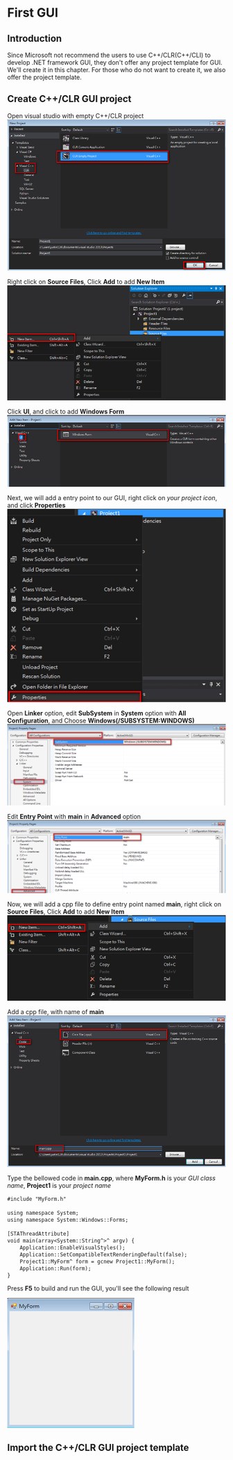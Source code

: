 # First GUI
[Chocolately]: https://chocolatey.org/
## Introduction

Since Microsoft not recommend the users to use C++/CLR(C++/CLI) to develop .NET framework GUI, they don't offer any project template for GUI. We'll create it in this chapter. For those who do not want to create it, we also offer the project template.

## Create C++/CLR GUI project

Open visual studio with empty C++/CLR project
![CreateProject](/doc/Ch1/img/1-2-1.jpg)

Right click on **Source Files**, Click **Add** to add **New Item**
![AddNewItem](/doc/Ch1/img/1-2-2.jpg)

Click **UI**, and click to add **Windows Form**
![AddWinForm](/doc/Ch1/img/1-2-3.jpg)


Next, we will add a entry point to our GUI, right click on *your project icon*, and click **Properties**
![ClickProps](/doc/Ch1/img/1-2-4.jpg)

Open **Linker** option, edit **SubSystem** in **System** option with **All Configuration**, and Choose **Windows(/SUBSYSTEM:WINDOWS)**
![SubSystem](/doc/Ch1/img/1-2-5.jpg)

Edit **Entry Point** with **main** in **Advanced** option
![EntryPoint](/doc/Ch1/img/1-2-6.jpg)

Now, we will add a cpp file to define entry point named **main**, right click on **Source Files**, Click **Add** to add **New Item**
![AddNewItem2](/doc/Ch1/img/1-2-7.jpg)

Add a cpp file, with name of **main**
![CppMain](/doc/Ch1/img/1-2-8.jpg)

Type the bellowed code in **main.cpp**, where **MyForm.h** is your *GUI class name*, **Project1** is your *project name*
    
    #include "MyForm.h"
    
    using namespace System;
    using namespace System::Windows::Forms;
    
    [STAThreadAttribute]
    void main(array<System::String^>^ argv) {
        Application::EnableVisualStyles();
        Application::SetCompatibleTextRenderingDefault(false);
        Project1::MyForm^ form = gcnew Project1::MyForm();
        Application::Run(form);
    }

    

Press **F5** to build and run the GUI, you'll see the following result

![WinForm](/doc/Ch1/img/1-2-9.jpg)

## Import the C++/CLR GUI project template




